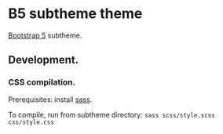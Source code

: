 # B5 subtheme theme

[Bootstrap 5](https://www.drupal.org/project/b5subtheme) subtheme.

## Development.

### CSS compilation.

Prerequisites: install [sass](https://sass-lang.com/install).

To compile, run from subtheme directory: `sass scss/style.scss css/style.css`
